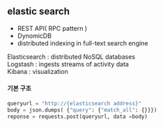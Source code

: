 ## elastic search
- REST API( RPC pattern )
- DynomicDB
- distributed indexing in full-text search engine

Elasticsearch : distributed NoSQL databases  
Logstash : ingests streams of activity data  
Kibana : visualization  

#### 기본 구조
```python
queryurl = "http://{elasticsearch address}"
body = json.dumps( {"query": {"match_all": {}}})
reponse = requests.post(queryurl, data =body)
```




